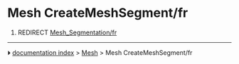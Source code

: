 # Mesh CreateMeshSegment/fr
1.  REDIRECT [Mesh_Segmentation/fr](Mesh_Segmentation/fr.md)



---
⏵ [documentation index](../README.md) > [Mesh](Mesh_Workbench.md) > Mesh CreateMeshSegment/fr

